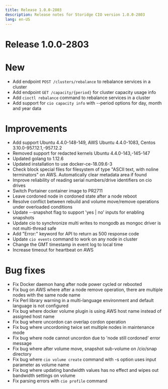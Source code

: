 ```yaml
---
title: Release 1.0.0-2803
description: Release notes for Storidge CIO version 1.0.0-2803
lang: en-US
---
```


# Release 1.0.0-2803

# New
- Add endpoint `POST /clusters/rebalance` to rebalance services in a cluster
- Add endpoint `GET /capacity/{period}` for cluster capacity usage info
- Add `cioctl rebalance` command to rebalance services in a cluster
- Add support for `cio capacity info` with --period options for day, month and year data

# Improvements
- Add support Ubuntu 4.4.0-148-149, AWS Ubuntu 4.4.0-1083, Centos 3.10.0-957.12.1,-957.12.2
- Removed support for redacted kernels Ubuntu 4.4.0-143,-145-147
- Updated golang to 1.12.6
- Updated installation to use docker-ce-18.09.6-3
- Check block special files for filesystem of type "ASCII text, with noline terminators" on AWS. Automatically clear metadata area if found
- Improve reliability of reading serial numbers/drive identifiers on cio drives
- Switch Portainer container image to PR2711
- Leave cordoned node in cordoned state after a node reboot
- Resolve conflict between rebuild and volume move/remove operations under overloaded conditions
- Update --snapshot flag to support 'yes | no' inputs for enabling snapshots
- Update cio to synchronize multi writes to mongodb as mongoc driver is not multi-thread safe
- Add "Error:" keyword for API to return as 500 response code
- Update `cio events` command to work on any node in cluster
- Change the GMT timestamp in event log to local time
- Increase timeout for heartbeat on AWS

# Bug fixes
- Fix Docker daemon hang after node power cycled or rebooted
- Fix bug on AWS where after a node remove operation, there are multiple nodes with the same node name
- Fix Perl library warning in a multi-language environment and default language is not configured
- Fix bug where docker volume plugin is using AWS host name instead of assigned host name
- Fix bug where uncordon can overlap cordon operation
- Fix bug where uncordoning twice set multiple nodes in maintenance mode
- Fix bug where node cannot uncordon due to 'node still cordoned' error message
- Fix bug where after volume move, snapshot sub-volume on /cio/snap directory
- Fix bug where `cio volume create` command with -s option uses input parameter as volume name
- Fix bug where updating bandwidth values has no effect and wipes out bandwidth settings on volume
- Fix parsing errors with `cio profile` command
